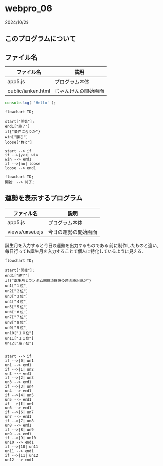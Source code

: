 # webpro_06
2024/10/29

## このプログラムについて

## ファイル名 

ファイル名 | 説明
-|-
app5.js | プログラム本体
public/janken.html | じゃんけんの開始画面

```javascript
console.log( 'Hello' );
```

```mermaid
flowchart TD;

start["開始"];
end1["終了"]
if{"条件に合うか"}
win["勝ち"]
loose["負け"]

start --> if
if -->|yes| win
win --> end1
if -->|no| loose
loose --> end1
```

```mermaid
flowchart TD;
開始　--> 終了;
```

## 運勢を表示するプログラム 

ファイル名 | 説明
-|-
app5.js | プログラム本体
views/unsei.ejs | 今日の運勢の開始画面

誕生月を入力すると今日の運勢を出力するものである
前に制作したものと違い,毎日行っても誕生月を入力することで個人に特化しているように見える.

```mermaid
flowchart TD;

start["開始"];
end1["終了"]
if{"誕生月とランダム関数の数値の差の絶対値が"}
un1["１位"]
un2["２位"]
un3["３位"]
un4["４位"]
un5["５位"]
un6["６位"]
un7["７位"]
un8["８位"]
un9["９位"]
un10["１０位"]
un11["１１位"]
un12["最下位"]


start --> if
if -->|0| un1
un1 --> end1
if -->|1| un2
un2 --> end1
if -->|2| un3
un3 --> end1
if -->|3| un4
un4 --> end1
if -->|4| un5
un5 --> end1
if -->|5| un6
un6 --> end1
if -->|6| un7
un7 --> end1
if -->|7| un8
un8 --> end1
if -->|8| un9
un9 --> end1
if -->|9| un10
un10 --> end1
if -->|10| un11
un11 --> end1
if -->|11| un12
un12 --> end1
```
